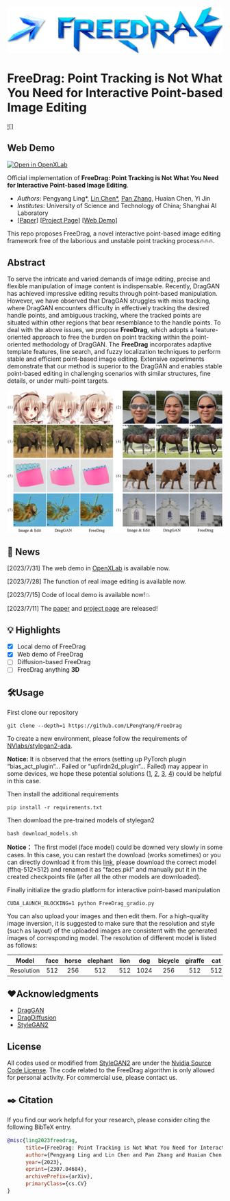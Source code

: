 <p align="center">
  <img src="./resources/logo2.png">
</p>

# FreeDrag: Point Tracking is Not What You Need for Interactive Point-based Image Editing
[![]](https://user-images.githubusercontent.com/58554846/253733958-c97629a0-5928-476b-99f2-79d5f92762e7.mp4)

## Web Demo
[![Open in OpenXLab](https://cdn-static.openxlab.org.cn/app-center/openxlab_app.svg)](https://openxlab.org.cn/apps/detail/LPengYang/FreeDrag)

Official implementation of **FreeDrag: Point Tracking is Not What You Need for Interactive Point-based Image Editing**.
- *Authors*: Pengyang Ling*, [Lin Chen*](https://lin-chen.site), [Pan Zhang](https://panzhang0212.github.io/), Huaian Chen, Yi Jin
- *Institutes*: University of Science and Technology of China; Shanghai AI Laboratory
- [[Paper]](https://arxiv.org/abs/2307.04684) [[Project Page]](https://lin-chen.site/projects/freedrag) [[Web Demo]](https://openxlab.org.cn/apps/detail/LPengYang/FreeDrag)

This repo proposes FreeDrag, a novel interactive point-based image editing framework free of the laborious and unstable point tracking process🔥🔥🔥.

## Abstract
To serve the intricate and varied demands of image editing, precise and flexible manipulation of image content is indispensable. Recently, DragGAN has achieved impressive editing results through point-based manipulation. 
However, we have observed that DragGAN struggles with miss tracking, where DragGAN encounters difficulty in effectively tracking the desired handle points, and ambiguous tracking, where the tracked points are situated within other regions that bear resemblance to the handle points. To deal with the above issues, we propose **FreeDrag**, which adopts a feature-oriented approach to free the burden on point tracking within the point-oriented methodology of DragGAN. The **FreeDrag** incorporates adaptive template features, line search, and fuzzy localization techniques to perform stable and efficient point-based image editing. Extensive experiments demonstrate that our method is superior to the DragGAN and enables stable point-based editing in challenging scenarios with similar structures, fine details, or under multi-point targets. 
<p align="center">
  <img src="./resources/fig1.png">
</p>

## 📜 News
[2023/7/31] The web demo in [OpenXLab](https://openxlab.org.cn/apps/detail/LPengYang/FreeDrag) is available now.

[2023/7/28] The function of real image editing is available now.

[2023/7/15] Code of local demo is available now!💥

[2023/7/11] The [paper](https://arxiv.org/abs/2307.04684) and [project page](https://lin-chen.site/projects/freedrag) are released!

## 💡 Highlights
- [x] Local demo of FreeDrag
- [x] Web demo of FreeDrag
- [ ] Diffusion-based FreeDrag
- [ ] FreeDrag anything **3D**

## 🛠️Usage

First clone our repository
```
git clone --depth=1 https://github.com/LPengYang/FreeDrag
```
To create a new environment, please follow the requirements of [NVlabs/stylegan2-ada](https://github.com/NVlabs/stylegan2-ada-pytorch#requirements). 

**Notice:** It is observed that the errors (setting up PyTorch plugin “bias_act_plugin“... Failed or “upfirdn2d_plugin“... Failed) may appear in some devices, we hope these potential solutions ([1](https://blog.csdn.net/qq_15969343/article/details/129190607), [2](https://github.com/NVlabs/stylegan2-ada-pytorch/issues/155), [3](https://github.com/NVlabs/stylegan3/issues/124), [4](https://github.com/XingangPan/DragGAN/issues/106)) could be helpful in this case.

Then install the additional requirements

```
pip install -r requirements.txt
```

Then download the pre-trained models of stylegan2
```
bash download_models.sh
```
**Notice：**  The first model (face model) could be downed very slowly in some cases. In this case, you can restart the download (works sometimes) or you can directly download it from this [link](https://catalog.ngc.nvidia.com/orgs/nvidia/teams/research/models/stylegan2/files), please download the correct model (ffhq-512×512) and renamed it as "faces.pkl" and manually put it in the created checkpoints file (after all the other models are downloaded).

Finally initialize the gradio platform for interactive point-based manipulation

```
CUDA_LAUNCH_BLOCKING=1 python FreeDrag_gradio.py
```
You can also upload your images and then edit them. For a high-quality image inversion, it is suggested to make sure that the resolution and style (such as layout) of the uploaded images are consistent with the generated images of corresponding model. The resolution of different model is listed as follows:

|Model|face|horse|elephant|lion|dog|bicycle|giraffe|cat|car|church|metface|
|:----:|:---:|:---:|:---:|:---:|:---:|:---:|:---:|:---:|:---:|:---:|:---:|
|Resolution|512|256|512|512|1024|256|512|512|512|256|1024|

## ❤️Acknowledgments
- [DragGAN](https://github.com/XingangPan/DragGAN/)
- [DragDiffusion](https://yujun-shi.github.io/projects/dragdiffusion.html)
- [StyleGAN2](https://github.com/NVlabs/stylegan2-ada-pytorch)
  
## License
All codes used or modified from [StyleGAN2](https://github.com/NVlabs/stylegan2-ada-pytorch) are under the [Nvidia Source Code License](https://github.com/NVlabs/stylegan3/blob/main/LICENSE.txt). 
The code related to the FreeDrag algorithm is only allowed for personal activity. For commercial use, please contact us.

## ✒️ Citation
If you find our work helpful for your research, please consider citing the following BibTeX entry.
```bibtex
@misc{ling2023freedrag,
      title={FreeDrag: Point Tracking is Not What You Need for Interactive Point-based Image Editing}, 
      author={Pengyang Ling and Lin Chen and Pan Zhang and Huaian Chen and Yi Jin},
      year={2023},
      eprint={2307.04684},
      archivePrefix={arXiv},
      primaryClass={cs.CV}
}
```
